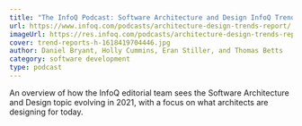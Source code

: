 ```yaml
---
title: "The InfoQ Podcast: Software Architecture and Design InfoQ Trends Report—April 2021 "
url: https://www.infoq.com/podcasts/architecture-design-trends-report/
imageUrl: https://res.infoq.com/podcasts/architecture-design-trends-report/en/headerimage/trend-reports-h-1618419704446.jpg
cover: trend-reports-h-1618419704446.jpg
author: Daniel Bryant, Holly Cummins, Eran Stiller, and Thomas Betts
category: software development
type: podcast
---
```


An overview of how the InfoQ editorial team sees the Software Architecture and Design topic evolving in 2021, with a focus on what architects are designing for today.
